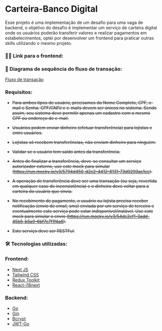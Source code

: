 # Carteira-Banco Digital

Esse projeto é uma implementação de um desafio para uma vaga de backend, o objetivo do desafio é implementar um serviço de carteira digital onde os usuários poderão transferir valores e realizar pagamentos em estabelecimentos, optei por desenvolver um frontend para praticar outras skills utilizando o mesmo projeto.

### 🕵️‍♂️ Link para o frontend:

### 🧾 Diagrama de sequência do fluxo de transação:

[Fluxo de transação](./api/docs/Diagrama%20fluxo%20de%20transação.pdf)

### Requisitos:

- ~~Para ambos tipos de usuário, precisamos do Nome Completo, CPF, e-mail e Senha. CPF/CNPJ e e-mails devem ser únicos no sistema. Sendo assim, seu sistema deve permitir apenas um cadastro com o mesmo CPF ou endereço de e-mail.~~

- ~~Usuários podem enviar dinheiro (efetuar transferência) para lojistas e entre usuários.~~

- ~~Lojistas só recebem transferências, não enviam dinheiro para ninguém.~~

- ~~Validar se o usuário tem saldo antes da transferência.~~

- ~~Antes de finalizar a transferência, deve-se consultar um serviço autorizador externo, use este mock para simular (https://run.mocky.io/v3/5794d450-d2e2-4412-8131-73d0293ac1cc).~~

- ~~A operação de transferência deve ser uma transação (ou seja, revertida em qualquer caso de inconsistência) e o dinheiro deve voltar para a carteira do usuário que envia.~~

- ~~No recebimento de pagamento, o usuário ou lojista precisa receber notificação (envio de email, sms) enviada por um serviço de terceiro e eventualmente este serviço pode estar indisponível/instável. Use este mock para simular o envio (https://run.mocky.io/v3/54dc2cf1-3add-45b5-b5a9-6bf7e7f1f4a6).~~

- ~~Este serviço deve ser RESTFul.~~

### 🛠 Tecnologias utilizadas:

###  Frontend:
- [Next JS](https://nextjs.org/)
- [Tailwind CSS](https://tailwindcss.com/)
- [Redux Toolkit](https://redux-toolkit.js.org/)
- [React-i18next](https://react.i18next.com/)

### Backend:
 - [Go](https://go.dev/)
 - [Gin](https://gin-gonic.com)
 - [Bcrypt](https://pkg.go.dev/golang.org/x/crypto/bcrypt)
 - [JWT-Go](https://github.com/dgrijalva/jwt-go)